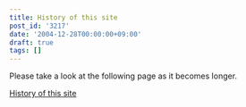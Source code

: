 ```yaml
---
title: History of this site
post_id: '3217'
date: '2004-12-28T00:00:00+09:00'
draft: true
tags: []
---
```


Please take a look at the following page as it becomes longer.

[History of this site](/category/archives)
